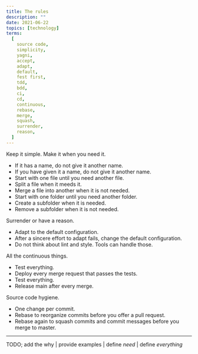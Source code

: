```yaml
---
title: The rules
description: ""
date: 2021-06-22
topics: [technology]
terms:
  [
    source code,
    simplicity,
    yagni,
    accept,
    adapt,
    default,
    fest first,
    tdd,
    bdd,
    ci,
    cd,
    continuous,
    rebase,
    merge,
    squash,
    surrender,
    reason,
  ]
---
```


Keep it simple. Make it when you need it.

- If it has a name, do not give it another name.
- If you have given it a name, do not give it another name.
- Start with one file until you need another file.
- Split a file when it meeds it.
- Merge a file into another when it is not needed.
- Start with one folder until you need another folder.
- Create a subfolder when it is needed.
- Remove a subfolder when it is not needed.

Surrender or have a reason.

- Adapt to the default configuration.
- After a sincere effort to adapt fails, change the default configuration.
- Do not think about lint and style. Tools can handle those.

All the continuous things.

- Test everything.
- Deploy every merge request that passes the tests.
- Test everything.
- Release main after every merge.

Source code hygiene.

- One change per commit.
- Rebase to reorganize commits before you offer a pull request.
- Rebase again to squash commits and commit messages before you merge to master.

---

TODO; add the why | provide examples | define _need_ | define _everything_
